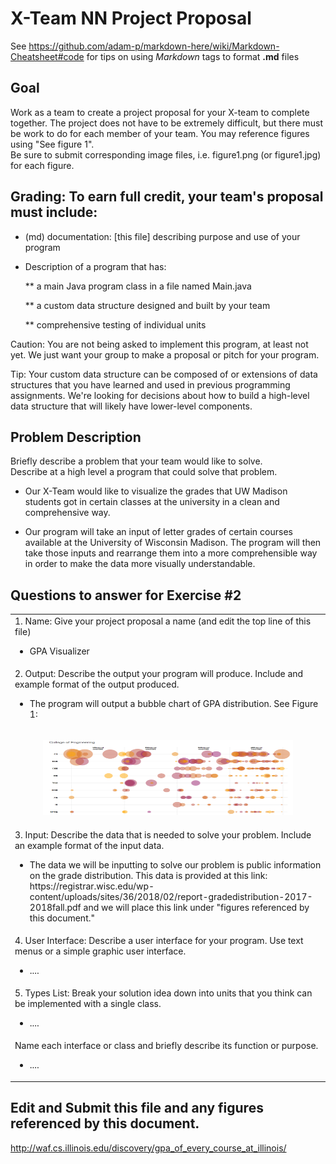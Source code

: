 # X-Team NN Project Proposal

See https://github.com/adam-p/markdown-here/wiki/Markdown-Cheatsheet#code for tips on using *Markdown* tags to format __.md__ files

## Goal

Work as a team to create a project proposal for your X-team to complete together.
The project does not have to be extremely difficult,
but there must be work to do for each member of your team.
You may reference figures using "See figure 1".  
Be sure to submit corresponding image files, i.e. figure1.png (or figure1.jpg) for each figure.

## Grading: To earn full credit, your team's proposal must include:

* (md) documentation: [this file] describing purpose and use of your program

* Description of a program that has:

  ** a main Java program class in a file named Main.java
  
  ** a custom data structure designed and built by your team
  
  ** comprehensive testing of individual units
  
 Caution: You are not being asked to implement this program, at least not yet. 
 We just want your group to make a proposal or pitch for your program.
 
 Tip: Your custom data structure can be composed of or extensions of data structures that you have learned and used in previous programming assignments.  We're looking for decisions about how to build a high-level data structure that will likely have lower-level components.

## Problem Description

Briefly describe a problem that your team would like to solve.  
Describe at a high level a program that could solve that problem.

- Our X-Team would like to visualize the grades that UW Madison students got in certain classes at the university in a clean and comprehensive way.

- Our program will take an input of letter grades of certain courses available at the University of Wisconsin Madison. The program will then take those inputs and rearrange them into a more comprehensible way in order to make the data more visually understandable. 

## Questions to answer for Exercise #2


<table>
 <tr>
   <td>1. Name: Give your project proposal a name (and edit the top line of this file)
  <ul><li> GPA Visualizer</li></ul>
  </td>
  </tr>
  <tr>
    <td>2. Output: Describe the output your program will produce.  Include and example format of the output produced.
   <ul><li> The program will output a bubble chart of GPA distribution. See Figure 1:</li></ul>
   </td>
  </tr>
 <tr>
  <td> <p align="center"><img src="Images/OutputExample.png" height="120" width="400"></p> </td>
    <tr>
    <td>3. Input: Describe the data that is needed to solve your problem. Include an example format of the input data.
 <ul><li> The data we will be inputting to solve our problem is public information on the grade distribution. 
   This data is provided at this link: https://registrar.wisc.edu/wp-content/uploads/sites/36/2018/02/report-gradedistribution-2017-2018fall.pdf and we will place this link under "figures referenced by this document." </li></ul>
 </td>
  </te>
    <tr>
    <td>4. User Interface: Describe a user interface for your program.  Use text menus or a simple graphic user interface.
 <ul><li> ....</li></ul>
 </td>
  </te>
    <tr>
    <td>5. Types List: Break your solution idea down into units that you think can be implemented with a single class.
 <ul><li> ....</li></ul>
 </td>
  </te>
    <tr>
    <td>Name each interface or class and briefly describe its function or purpose.
     <ul><li> ....</li></ul>
 </td>
  </te>
</table>

## Edit and Submit this file and any figures referenced by this document.

http://waf.cs.illinois.edu/discovery/gpa_of_every_course_at_illinois/
